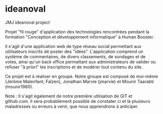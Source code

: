 # ideanoval
JMJ ideanoval project

Projet "fil rouge" d'application des technologies rencontrées pendant la formation "Conception et développement informatique" à Human Booster.

Il s'agit d'une application web de type réseau social permettant aux utilisateurs inscrits de poster des "idées". L'application comprend un système de commentaires, de divers classements, de sondages et de votes, ainsi qu'un back office permattant aux administrateurs de valider ou refuser "à priori" les inscriptions et de modérer tout contenu du site.

Ce projet est à réaliser en groupe. Notre groupe est composé de moi-même (Jérôme Malenfant, Falzen), Jonathan Marvie (jmarvie) et Mounir Taarabti (mounir1980).

Note : Il s'agit également de notre première utilisation de GIT et github.com. Il sera probablement possible de constater ci et là plusieurs maladresses ou erreurs à venir, que nous apprendrons à anticiper.



